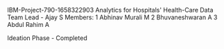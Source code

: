 IBM-Project-790-1658322903
Analytics for Hospitals' Health-Care Data Team Lead - Ajay S Members: 1 Abhinav Murali M 2 Bhuvaneshwaran A 3 Abdul Rahim A

Ideation Phase - Completed

